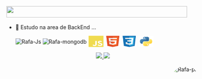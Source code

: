 
<a href="https://picasion.com/gl/gCd7/"><img src="https://i.picasion.com/gl/92/gCd7.gif" width="472" height="30" border="0" /></a><br /><a href=""></a>
- 👀 Estudo na area de BackEnd ...


           
  <img align="center" alt="Rafa-Js" height="60" width="70" backgrow="write" src="https://cdn.jsdelivr.net/gh/devicons/devicon/icons/sqlite/sqlite-original-wordmark.svg" />           
  <img align="center" alt="Rafa-mongodb" height="57" width="65" src="https://cdn.jsdelivr.net/gh/devicons/devicon/icons/mongodb/mongodb-original-wordmark.svg" />                
  <img align="center" alt="Rafa-Js" height="30" width="40" src="https://raw.githubusercontent.com/devicons/devicon/master/icons/javascript/javascript-plain.svg">
  <img align="center" alt="Rafa-HTML" height="30" width="40" src="https://raw.githubusercontent.com/devicons/devicon/master/icons/html5/html5-original.svg">
  <img align="center" alt="Rafa-CSS" height="30" width="40" src="https://raw.githubusercontent.com/devicons/devicon/master/icons/css3/css3-original.svg">
  <img align="center" alt="Rafa-Python" height="30" width="40" src="https://raw.githubusercontent.com/devicons/devicon/master/icons/python/python-original.svg">
</div>
  
 
  <div align="center">
  <a href="https://github.com/in/nailenaguiar4">
  <img height="180em" src="https://github-readme-stats.vercel.app/api?username=nailenaguiar4&show_icons=true&theme=merko&include_all_commits=true&count_private=true"/>
  <img height="180em" src="https://github-readme-stats.vercel.app/api/top-langs/?username=nailenaguiar4&layout=compact&langs_count=7&theme=merko"/>
</div>

<div style="display: inline_block"><br>


 <img align="right" alt="Rafa-pic" height="150" style="border-radius:50px;" src="https://media.discordapp.net/attachments/639956127056134178/890373478988013628/Publicacoes_Instagram_1_1.png?width=676&height=676">
  
